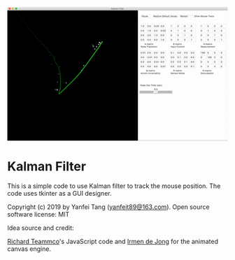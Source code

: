 ![Alt Text](./example.gif)

# Kalman Filter

This is a simple code to use Kalman filter to track the mouse position. The code uses tkinter as a GUI designer. 

Copyright (c) 2019 by Yanfei Tang (yanfeit89@163.com).
Open source software license: MIT

Idea source and credit:

[Richard Teammco](https://www.cs.utexas.edu/~teammco/misc/kalman_filter/)'s JavaScript code and [Irmen de Jong](https://github.com/irmen/rocketsimulator) for the animated canvas engine.

